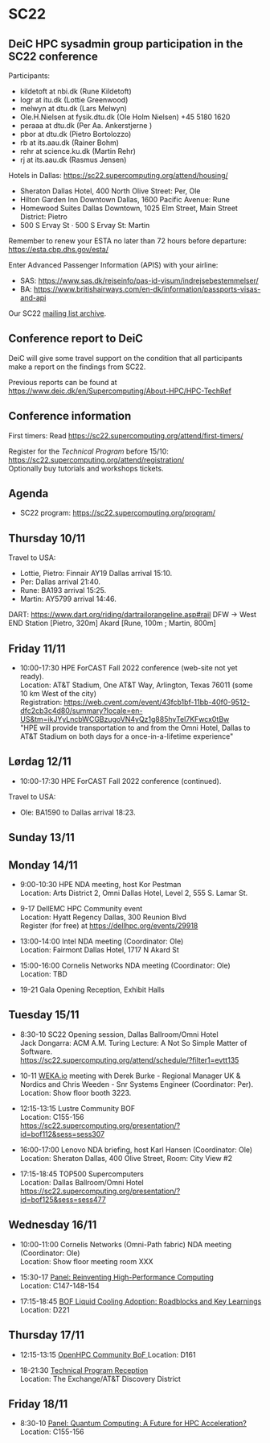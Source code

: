 # SC22

DeiC HPC sysadmin group participation in the SC22 conference
------------------------------------------------------------

Participants:

* kildetoft at nbi.dk (Rune Kildetoft)
* logr at itu.dk (Lottie Greenwood)
* melwyn at dtu.dk (Lars Melwyn)
* Ole.H.Nielsen at fysik.dtu.dk (Ole Holm Nielsen) +45 5180 1620
* peraaa at dtu.dk (Per Aa. Ankerstjerne )
* pbor at dtu.dk (Pietro Bortolozzo)
* rb at its.aau.dk (Rainer Bohm)
* rehr at science.ku.dk (Martin Rehr)
* rj at its.aau.dk (Rasmus Jensen)

Hotels in Dallas: https://sc22.supercomputing.org/attend/housing/

* Sheraton Dallas Hotel, 400 North Olive Street: Per, Ole
* Hilton Garden Inn Downtown Dallas, 1600 Pacific Avenue: Rune
* Homewood Suites Dallas Downtown, 1025 Elm Street, Main Street District: Pietro
* 500 S Ervay St · 500 S Ervay St: Martin

Remember to renew your ESTA no later than 72 hours before departure: https://esta.cbp.dhs.gov/esta/

Enter Advanced Passenger Information (APIS) with your airline:

* SAS: https://www.sas.dk/rejseinfo/pas-id-visum/indrejsebestemmelser/
* BA: https://www.britishairways.com/en-dk/information/passports-visas-and-api

Our SC22 [mailing list archive](https://listserv.fysik.dtu.dk/pipermail/sc22-deic/2022/thread.html).

Conference report to DeiC
-------------------------

DeiC will give some travel support on the condition that all participants make a 
report on the findings from SC22.

Previous reports can be found at https://www.deic.dk/en/Supercomputing/About-HPC/HPC-TechRef

Conference information
----------------------

First timers: Read https://sc22.supercomputing.org/attend/first-timers/

Register for the *Technical Program* before 15/10: https://sc22.supercomputing.org/attend/registration/   
Optionally buy tutorials and workshops tickets.

Agenda
------

* SC22 program: https://sc22.supercomputing.org/program/

Thursday 10/11
--------------

Travel to USA:

* Lottie, Pietro: Finnair AY19 Dallas arrival 15:10.
* Per: Dallas arrival 21:40.
* Rune: BA193 arrival 15:25.
* Martin: AY5799 arrival 14:46.

DART: https://www.dart.org/riding/dartrailorangeline.asp#rail
DFW -> West END Station [Pietro, 320m]
       Akard [Rune, 100m ; Martin, 800m]

Friday 11/11
------------

* 10:00-17:30 HPE ForCAST Fall 2022 conference (web-site not yet ready).   
  Location: AT&T Stadium, One AT&T Way, Arlington, Texas 76011 (some 10 km West of the city)   
  Registration: https://web.cvent.com/event/43fcb1bf-11bb-40f0-9512-dfc2cb3c4d80/summary?locale=en-US&tm=ikJYyLncbWCGBzugoVN4yQz1g885hyTel7KFwcx0tBw   
  "HPE will provide transportation to and from the Omni Hotel, Dallas to AT&T Stadium on both days for a once-in-a-lifetime experience"

Lørdag 12/11
------------

* 10:00-17:30 HPE ForCAST Fall 2022 conference (continued).   

Travel to USA:

* Ole: BA1590 to Dallas arrival 18:23.

Sunday 13/11
------------


Monday 14/11
------------

* 9:00-10:30 HPE NDA meeting, host Kor Pestman   
  Location: Arts District 2, Omni Dallas Hotel, Level 2, 555 S. Lamar St.

* 9-17 DellEMC HPC Community event   
  Location: Hyatt Regency Dallas, 300 Reunion Blvd   
  Register (for free) at https://dellhpc.org/events/29918

* 13:00-14:00 Intel NDA meeting (Coordinator: Ole)   
  Location: Fairmont Dallas Hotel, 1717 N Akard St

* 15:00-16:00 Cornelis Networks NDA meeting (Coordinator: Ole)   
  Location: TBD

* 19-21 Gala Opening Reception, Exhibit Halls 

Tuesday 15/11
-------------

* 8:30-10 SC22 Opening session,	Dallas Ballroom/Omni Hotel   
  Jack Dongarra: ACM A.M. Turing Lecture: A Not So Simple Matter of Software.   
  https://sc22.supercomputing.org/attend/schedule/?filter1=evtt135

* 10-11 [WEKA.io](https://www.weka.io/)
  meeting with Derek Burke - Regional Manager UK & Nordics
  and Chris Weeden - Snr Systems Engineer (Coordinator: Per).   
  Location: Show floor booth 3223.

* 12:15-13:15 Lustre Community BOF   
  Location: C155-156   
  https://sc22.supercomputing.org/presentation/?id=bof112&sess=sess307

* 16:00-17:00 Lenovo NDA briefing, host Karl Hansen (Coordinator: Ole)   
  Location: Sheraton Dallas, 400 Olive Street, Room: City View #2

* 17:15-18:45 TOP500 Supercomputers   
  Location: Dallas Ballroom/Omni Hotel   
  https://sc22.supercomputing.org/presentation/?id=bof125&sess=sess477

Wednesday 16/11
---------------

* 10:00-11:00 Cornelis Networks (Omni-Path fabric) NDA meeting (Coordinator: Ole)   
  Location: Show floor meeting room XXX

* 15:30-17 [Panel: Reinventing High-Performance Computing](https://sc22.supercomputing.org/presentation/?id=pan103&sess=sess175)      
  Location: C147-148-154

* 17:15-18:45 [BOF Liquid Cooling Adoption: Roadblocks and Key Learnings](https://sc22.supercomputing.org/presentation/?id=bof115&sess=sess472)   
  Location: D221   

Thursday 17/11
-------------

* 12:15-13:15 [OpenHPC Community BoF   ](https://sc22.supercomputing.org/?post_type=page&p=3479&id=bof160&sess=sess372)
  Location: D161   

* 18-21:30 [Technical Program Reception](https://sc22.supercomputing.org/attend/schedule/?filter1=evtt135)   
  Location: The Exchange/AT&T Discovery District   

Friday 18/11
------------

* 8:30-10 [Panel: Quantum Computing: A Future for HPC Acceleration?](https://sc22.supercomputing.org/presentation/?id=pan120&sess=sess185)   
  Location: C155-156   
